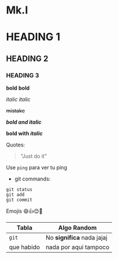 # Mk.I
# HEADING 1
## HEADING 2
### HEADING 3
__bold__ **bold** 

_italic_ *italic*

~~mistake~~

***bold and italic***

**bold with _italic_**

Quotes:

> "Just do it"

Use `ping` para ver tu ping

- git commands:
````
git status
git add
git commit
````

Emojis :smile::+1::blush::poop:

| Tabla | Algo Random |
| --- | --- |
| ```git```| No **significa** nada jajaj |
| que habido | nada por aqui tampoco |
